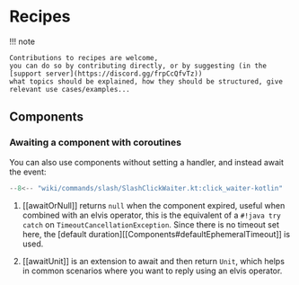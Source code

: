 # Recipes

!!! note

    Contributions to recipes are welcome,
    you can do so by contributing directly, or by suggesting (in the [support server](https://discord.gg/frpCcQfvTz))
    what topics should be explained, how they should be structured, give relevant use cases/examples...

## Components
### Awaiting a component with coroutines

You can also use components without setting a handler, and instead await the event:

```kotlin
--8<-- "wiki/commands/slash/SlashClickWaiter.kt:click_waiter-kotlin"
```

1. [[awaitOrNull]] returns `null` when the component expired, useful when combined with an elvis operator,
this is the equivalent of a `#!java try catch` on `TimeoutCancellationException`.
Since there is no timeout set here, the [default duration][[Components#defaultEphemeralTimeout]] is used.

2. [[awaitUnit]] is an extension to await and then return `Unit`, 
which helps in common scenarios where you want to reply using an elvis operator.